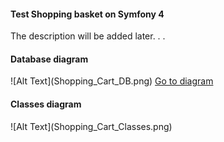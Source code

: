 <h4>Test Shopping basket on Symfony 4</h4>

<p>The description will be added later. . .</p>

<h4>Database diagram</h4>
![Alt Text](Shopping_Cart_DB.png)
<a href="https://app.quickdatabasediagrams.com/#/d/xY12yp">Go to diagram</a>

<h4>Classes diagram</h4>
![Alt Text](Shopping_Cart_Classes.png)